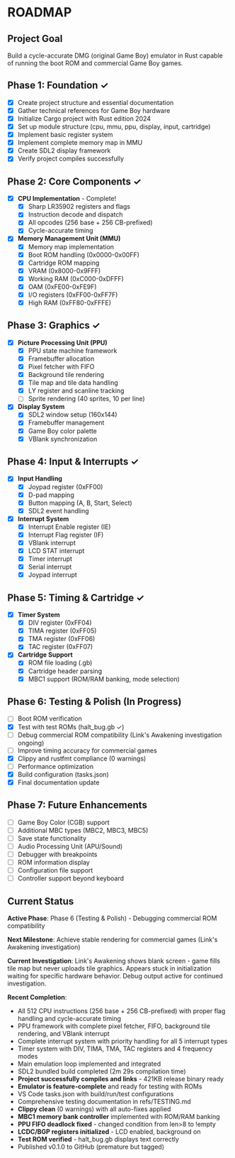 <!--REMINDER: Read AGENTS.md file before continuing development-->

# ROADMAP

## Project Goal

Build a cycle-accurate DMG (original Game Boy) emulator in Rust capable of running the boot ROM and commercial Game Boy games.

## Phase 1: Foundation ✓

- [x] Create project structure and essential documentation
- [x] Gather technical references for Game Boy hardware
- [x] Initialize Cargo project with Rust edition 2024
- [x] Set up module structure (cpu, mmu, ppu, display, input, cartridge)
- [x] Implement basic register system
- [x] Implement complete memory map in MMU
- [x] Create SDL2 display framework
- [x] Verify project compiles successfully

## Phase 2: Core Components ✓

- [x] **CPU Implementation** - Complete!
  - [x] Sharp LR35902 registers and flags
  - [x] Instruction decode and dispatch
  - [x] All opcodes (256 base + 256 CB-prefixed)
  - [x] Cycle-accurate timing
  
- [x] **Memory Management Unit (MMU)**
  - [x] Memory map implementation
  - [x] Boot ROM handling (0x0000-0x00FF)
  - [x] Cartridge ROM mapping
  - [x] VRAM (0x8000-0x9FFF)
  - [x] Working RAM (0xC000-0xDFFF)
  - [x] OAM (0xFE00-0xFE9F)
  - [x] I/O registers (0xFF00-0xFF7F)
  - [x] High RAM (0xFF80-0xFFFE)

## Phase 3: Graphics ✓

- [x] **Picture Processing Unit (PPU)**
  - [x] PPU state machine framework
  - [x] Framebuffer allocation
  - [x] Pixel fetcher with FIFO
  - [x] Background tile rendering
  - [x] Tile map and tile data handling
  - [x] LY register and scanline tracking
  - [ ] Sprite rendering (40 sprites, 10 per line)
  
- [x] **Display System**
  - [x] SDL2 window setup (160x144)
  - [x] Framebuffer management
  - [x] Game Boy color palette
  - [x] VBlank synchronization

## Phase 4: Input & Interrupts ✓

- [x] **Input Handling**
  - [x] Joypad register (0xFF00)
  - [x] D-pad mapping
  - [x] Button mapping (A, B, Start, Select)
  - [x] SDL2 event handling
  
- [x] **Interrupt System**
  - [x] Interrupt Enable register (IE)
  - [x] Interrupt Flag register (IF)
  - [x] VBlank interrupt
  - [x] LCD STAT interrupt
  - [x] Timer interrupt
  - [x] Serial interrupt
  - [x] Joypad interrupt

## Phase 5: Timing & Cartridge ✓

- [x] **Timer System**
  - [x] DIV register (0xFF04)
  - [x] TIMA register (0xFF05)
  - [x] TMA register (0xFF06)
  - [x] TAC register (0xFF07)
  
- [x] **Cartridge Support**
  - [x] ROM file loading (.gb)
  - [x] Cartridge header parsing
  - [x] MBC1 support (ROM/RAM banking, mode selection)

## Phase 6: Testing & Polish (In Progress)

- [ ] Boot ROM verification
- [x] Test with test ROMs (halt_bug.gb ✓)
- [ ] Debug commercial ROM compatibility (Link's Awakening investigation ongoing)
- [ ] Improve timing accuracy for commercial games
- [x] Clippy and rustfmt compliance (0 warnings)
- [ ] Performance optimization
- [x] Build configuration (tasks.json)
- [x] Final documentation update

## Phase 7: Future Enhancements

- [ ] Game Boy Color (CGB) support
- [ ] Additional MBC types (MBC2, MBC3, MBC5)
- [ ] Save state functionality
- [ ] Audio Processing Unit (APU/Sound)
- [ ] Debugger with breakpoints
- [ ] ROM information display
- [ ] Configuration file support
- [ ] Controller support beyond keyboard

## Current Status

**Active Phase**: Phase 6 (Testing & Polish) - Debugging commercial ROM compatibility

**Next Milestone**: Achieve stable rendering for commercial games (Link's Awakening investigation)

**Current Investigation**: Link's Awakening shows blank screen - game fills tile map but never uploads tile graphics. Appears stuck in initialization waiting for specific hardware behavior. Debug output active for continued investigation.

**Recent Completion**:

- All 512 CPU instructions (256 base + 256 CB-prefixed) with proper flag handling and cycle-accurate timing
- PPU framework with complete pixel fetcher, FIFO, background tile rendering, and VBlank interrupt
- Complete interrupt system with priority handling for all 5 interrupt types
- Timer system with DIV, TIMA, TMA, TAC registers and 4 frequency modes
- Main emulation loop implemented and integrated
- SDL2 bundled build completed (2m 29s compilation time)
- **Project successfully compiles and links** - 421KB release binary ready
- **Emulator is feature-complete** and ready for testing with ROMs
- VS Code tasks.json with build/run/test configurations
- Comprehensive testing documentation in refs/TESTING.md
- **Clippy clean** (0 warnings) with all auto-fixes applied
- **MBC1 memory bank controller** implemented with ROM/RAM banking
- **PPU FIFO deadlock fixed** - changed condition from len>8 to !empty
- **LCDC/BGP registers initialized** - LCD enabled, background on
- **Test ROM verified** - halt_bug.gb displays text correctly
- Published v0.1.0 to GitHub (premature but tagged)

